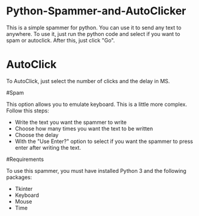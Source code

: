 # Python-Spammer-and-AutoClicker

This is a simple spammer for python. You can use it to send any text to anywhere. To use it, just run the python code and select if you want to spam or autoclick.
After this, just click "Go".

# AutoClick

To AutoClick, just select the number of clicks and the delay in MS.


#Spam

This option allows you to emulate keyboard. This is a little more complex. Follow this steps:
- Write the text you want the spammer to write
- Choose how many times you want the text to be written
- Choose the delay
- With the "Use Enter?" option to select if you want the spammer to press enter after writing the text.

#Requirements

To use this spammer, you must have installed Python 3 and the following packages:
- Tkinter
- Keyboard
- Mouse
- Time
